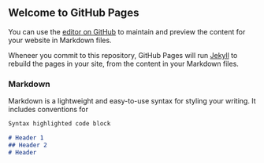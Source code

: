 ## Welcome to GitHub Pages

You can use the [editor on GitHub](https://github.com/MrD4F/forumcyberindonesia.github.io/edit/master/index.md) to maintain and preview the content for your website in Markdown files.

Wheneer you commit to this repository, GitHub Pages will run [Jekyll](https://jekyllrb.com/) to rebuild the pages in your site, from the content in your Markdown files.

### Markdown

Markdown is a lightweight and easy-to-use syntax for styling your writing. It includes conventions for

```markdown
Syntax highlighted code block

# Header 1
## Header 2
# Header















